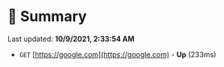 # 📖 Summary
Last updated: **10/9/2021, 2:33:54 AM**

- `GET` [https://google.com](https://google.com) - **Up** (233ms)
